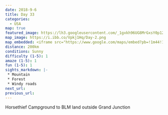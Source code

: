 ```yaml
---
date: 2018-9-6
title: Day 33
categories:
  - USA
map: true
featured_image: https://lh3.googleusercontent.com/_1gxkh96UG8MrGxsY0p12R-zgiwGzfre0iwCMTJBi36ibp-oCt4WBYIaCgA5fnw-iok3zL33N-UmLLoZB4WtqR-b6Qc0_Cm9BX-Zx_XCUY7R1h9itJm1PChJMF_X-Wtd-kI6k5mnEuQtVRyd9Aa9MvR1eevXBh4_8oJKiSOj1Wk1zdHYZd6cqBri9J8tVsfBzf0UAsTAQpdR45GecYE-eOhhHgmT677h48VCfo4Ys2OOQtyo9nbWVVqUEeWNxIJ3pekhVVzjcJWiZ5UaQU2tYjxvutBMNCpqbnxtZPF4G3YsVQXO-uT1z-ZSZhKXsRyg09EZRkVxCjVlzJXa33hfeaAeH1cj-eo3QRDVFYNCQPkPbb2cjETqZTp7PAvwm-Qaw4tKDfCSAztvtXn4YvntpVMoGYSxmW-MVb0vKCyXWj2zFojOB7vrnTPaNNWXAIweLIJLEL3T5JSwogtpUXaWa4amcgQvJrWjHsRWqNYApEhRm4l9eavA-EwyqOEPT0qK2-8yY3VoAU_ZASQdagUkHczp6SHTU68tM4cW4GTfFMvZuCG5kje3conknhGwp9qO-szPtdwlnG0rfIrdTL40zTJyYyg4rMxpG6MDu_2GB1Qfz2NNmqTMBj6nd0BeQRIKXUghECvOmSACF_wfXOnAHmVekzTxRs5niSTVg0dL9gyhc6Z7=w1631-h1088-no
map_image: https://i.ibb.co/Vpkj1Hq/Day-2.png
map_embedded: <iframe src="https://www.google.com/maps/embed?pb=!1m44!1m12!1m3!1d798620.520657947!2d-109.71466254440405!3d38.56576599996142!2m3!1f0!2f0!3f0!3m2!1i1024!2i768!4f13.1!4m29!3e0!4m5!1s0x8748132f57ec65b9%3A0x7b1a62d7c538aacf!2sHorsethief%20Campground%2C%20Utah%20313%2C%20Moab%2C%20UT%2C%20USA!3m2!1d38.5839184!2d-109.81311699999999!4m5!1s0x8748778d7fcc775f%3A0x7701fbf4c1ffd6b7!2sDevil&#39;s%20Garden%20Trailhead%2C%20Devils%20Garden%20Road%2C%20Moab%2C%20UT%2C%20USA!3m2!1d38.7829031!2d-109.594943!4m5!1s0x8747e1e59ab82d8d%3A0xb32b17af1d5c42d!2sMoab%2C%20UT%2C%20USA!3m2!1d38.5733155!2d-109.54983949999999!4m4!2s38.3283194%2C-109.0574944!3m2!1d38.3283194!2d-109.0574944!4m4!2s38.9246639%2C-108.4928889!3m2!1d38.9246639!2d-108.4928889!5e0!3m2!1sen!2sau!4v1577444720122!5m2!1sen!2sau" width="100%" height="500" frameborder="0" style="border:0;" allowfullscreen=""></iframe>
distance: 200km
conditions: Sunny
difficulty (1-5): 1 
amaze (1-5): 1
fun (1-5): 1
sights_markdown: |-
 * Mountain
 * Forest
 * Windy roads
next_url:
previous_url:
---
```

Horsethief Campground to BLM land outside Grand Junction


